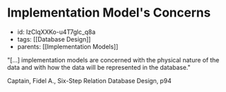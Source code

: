 # Implementation Model's Concerns
* id: IzClqXXKo-u4T7glc_q8a
* tags: [[Database Design]]
* parents: [[Implementation Models]]

"[...] implementation models are concerned with the physical nature of the data and with how the data will be represented in the database."

Captain, Fidel A., Six-Step Relation Database Design, p94